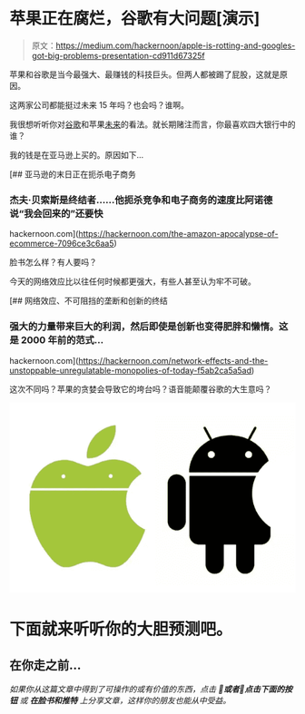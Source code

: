 # 苹果正在腐烂，谷歌有大问题[演示]

> 原文：<https://medium.com/hackernoon/apple-is-rotting-and-googles-got-big-problems-presentation-cd911d67325f>

苹果和谷歌是当今最强大、最赚钱的科技巨头。但两人都被踢了屁股，这就是原因。

这两家公司都能挺过未来 15 年吗？也会吗？谁啊。

我很想听听你对[谷歌](https://hackernoon.com/tagged/google)和苹果[未来](https://hackernoon.com/tagged/future)的看法。就长期赌注而言，你最喜欢四大银行中的谁？

我的钱是在亚马逊上买的。原因如下…

[](https://hackernoon.com/the-amazon-apocalypse-of-ecommerce-7096ce3c6aa5) [## 亚马逊的末日正在扼杀电子商务

### 杰夫·贝索斯是终结者……他扼杀竞争和电子商务的速度比阿诺德说“我会回来的”还要快

hackernoon.com](https://hackernoon.com/the-amazon-apocalypse-of-ecommerce-7096ce3c6aa5) 

脸书怎么样？有人要吗？

今天的网络效应比以往任何时候都更强大，有些人甚至认为牢不可破。

[](https://hackernoon.com/network-effects-and-the-unstoppable-unregulatable-monopolies-of-today-f5ab2ca5a5ad) [## 网络效应、不可阻挡的垄断和创新的终结

### 强大的力量带来巨大的利润，然后即使是创新也变得肥胖和懒惰。这是 2000 年前的范式…

hackernoon.com](https://hackernoon.com/network-effects-and-the-unstoppable-unregulatable-monopolies-of-today-f5ab2ca5a5ad) 

这次不同吗？苹果的贪婪会导致它的垮台吗？语音能颠覆谷歌的大生意吗？

![](img/9b0ad13f3777ca2f183bf6e8edda3951.png)

# 下面就来听听你的大胆预测吧。

## 在你走之前…

*如果你从这篇文章中得到了可操作的或有价值的东西，点击* ***💚或者👏点击下面的按钮*** *或* ***在脸书和推特*** *上分享文章，这样你的朋友也能从中受益。*